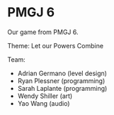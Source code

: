 PMGJ 6
======

Our game from PMGJ 6.

Theme: Let our Powers Combine

Team:

 - Adrian Germano (level design)
 - Ryan Plessner (programming)
 - Sarah Laplante (programming)
 - Wendy Shiller (art)
 - Yao Wang (audio)
